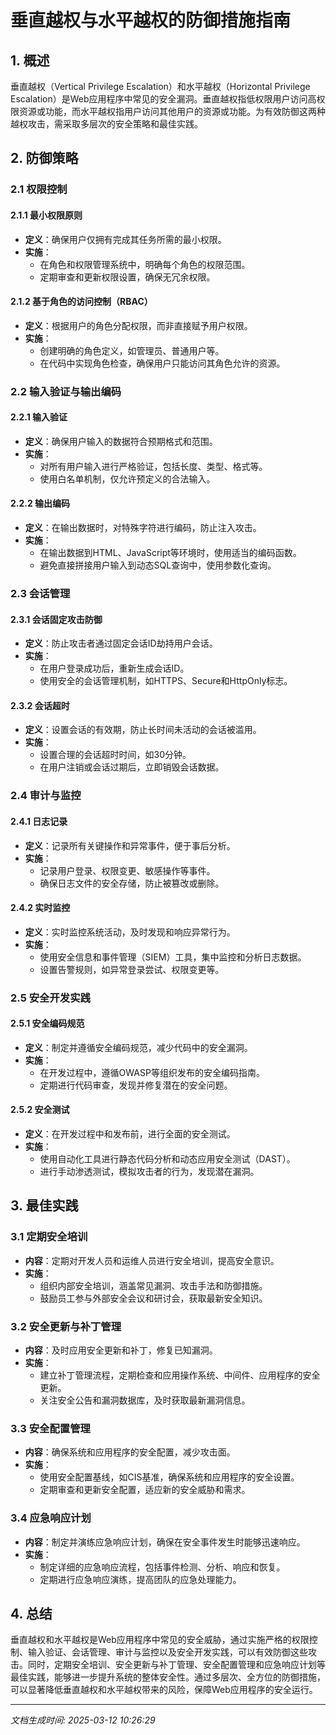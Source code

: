 # 垂直越权与水平越权的防御措施指南

## 1. 概述

垂直越权（Vertical Privilege Escalation）和水平越权（Horizontal Privilege Escalation）是Web应用程序中常见的安全漏洞。垂直越权指低权限用户访问高权限资源或功能，而水平越权指用户访问其他用户的资源或功能。为有效防御这两种越权攻击，需采取多层次的安全策略和最佳实践。

## 2. 防御策略

### 2.1 权限控制

#### 2.1.1 最小权限原则
- **定义**：确保用户仅拥有完成其任务所需的最小权限。
- **实施**：
  - 在角色和权限管理系统中，明确每个角色的权限范围。
  - 定期审查和更新权限设置，确保无冗余权限。

#### 2.1.2 基于角色的访问控制（RBAC）
- **定义**：根据用户的角色分配权限，而非直接赋予用户权限。
- **实施**：
  - 创建明确的角色定义，如管理员、普通用户等。
  - 在代码中实现角色检查，确保用户只能访问其角色允许的资源。

### 2.2 输入验证与输出编码

#### 2.2.1 输入验证
- **定义**：确保用户输入的数据符合预期格式和范围。
- **实施**：
  - 对所有用户输入进行严格验证，包括长度、类型、格式等。
  - 使用白名单机制，仅允许预定义的合法输入。

#### 2.2.2 输出编码
- **定义**：在输出数据时，对特殊字符进行编码，防止注入攻击。
- **实施**：
  - 在输出数据到HTML、JavaScript等环境时，使用适当的编码函数。
  - 避免直接拼接用户输入到动态SQL查询中，使用参数化查询。

### 2.3 会话管理

#### 2.3.1 会话固定攻击防御
- **定义**：防止攻击者通过固定会话ID劫持用户会话。
- **实施**：
  - 在用户登录成功后，重新生成会话ID。
  - 使用安全的会话管理机制，如HTTPS、Secure和HttpOnly标志。

#### 2.3.2 会话超时
- **定义**：设置会话的有效期，防止长时间未活动的会话被滥用。
- **实施**：
  - 设置合理的会话超时时间，如30分钟。
  - 在用户注销或会话过期后，立即销毁会话数据。

### 2.4 审计与监控

#### 2.4.1 日志记录
- **定义**：记录所有关键操作和异常事件，便于事后分析。
- **实施**：
  - 记录用户登录、权限变更、敏感操作等事件。
  - 确保日志文件的安全存储，防止被篡改或删除。

#### 2.4.2 实时监控
- **定义**：实时监控系统活动，及时发现和响应异常行为。
- **实施**：
  - 使用安全信息和事件管理（SIEM）工具，集中监控和分析日志数据。
  - 设置告警规则，如异常登录尝试、权限变更等。

### 2.5 安全开发实践

#### 2.5.1 安全编码规范
- **定义**：制定并遵循安全编码规范，减少代码中的安全漏洞。
- **实施**：
  - 在开发过程中，遵循OWASP等组织发布的安全编码指南。
  - 定期进行代码审查，发现并修复潜在的安全问题。

#### 2.5.2 安全测试
- **定义**：在开发过程中和发布前，进行全面的安全测试。
- **实施**：
  - 使用自动化工具进行静态代码分析和动态应用安全测试（DAST）。
  - 进行手动渗透测试，模拟攻击者的行为，发现潜在漏洞。

## 3. 最佳实践

### 3.1 定期安全培训
- **内容**：定期对开发人员和运维人员进行安全培训，提高安全意识。
- **实施**：
  - 组织内部安全培训，涵盖常见漏洞、攻击手法和防御措施。
  - 鼓励员工参与外部安全会议和研讨会，获取最新安全知识。

### 3.2 安全更新与补丁管理
- **内容**：及时应用安全更新和补丁，修复已知漏洞。
- **实施**：
  - 建立补丁管理流程，定期检查和应用操作系统、中间件、应用程序的安全更新。
  - 关注安全公告和漏洞数据库，及时获取最新漏洞信息。

### 3.3 安全配置管理
- **内容**：确保系统和应用程序的安全配置，减少攻击面。
- **实施**：
  - 使用安全配置基线，如CIS基准，确保系统和应用程序的安全设置。
  - 定期审查和更新安全配置，适应新的安全威胁和需求。

### 3.4 应急响应计划
- **内容**：制定并演练应急响应计划，确保在安全事件发生时能够迅速响应。
- **实施**：
  - 制定详细的应急响应流程，包括事件检测、分析、响应和恢复。
  - 定期进行应急响应演练，提高团队的应急处理能力。

## 4. 总结

垂直越权和水平越权是Web应用程序中常见的安全威胁，通过实施严格的权限控制、输入验证、会话管理、审计与监控以及安全开发实践，可以有效防御这些攻击。同时，定期安全培训、安全更新与补丁管理、安全配置管理和应急响应计划等最佳实践，能够进一步提升系统的整体安全性。通过多层次、全方位的防御措施，可以显著降低垂直越权和水平越权带来的风险，保障Web应用程序的安全运行。

---

*文档生成时间: 2025-03-12 10:26:29*
